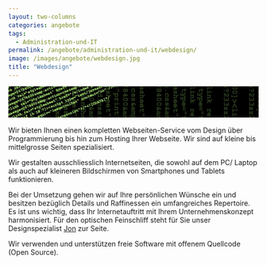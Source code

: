 ```yaml
---
layout: two-columns
categories: angebote
tags:
  - Administration-und-IT
permalink: /angebote/administration-und-it/webdesign/
image: /images/angebote/webdesign.jpg
title: "Webdesign"
---
```

<div class="angebot-top-wide"><img title="Webdesign" src="/images/angebote/webdesign_sub.jpg"></div>

Wir bieten Ihnen einen kompletten Webseiten-Service vom Design über Programmierung bis hin zum Hosting Ihrer Webseite. Wir sind auf kleine bis mittelgrosse Seiten spezialisiert.

Wir gestalten ausschliesslich Internetseiten, die sowohl auf dem PC/ Laptop als auch auf kleineren Bildschirmen von Smartphones und Tablets funktionieren.

Bei der Umsetzung gehen wir auf Ihre persönlichen Wünsche ein und besitzen bezüglich Details und Raffinessen ein umfangreiches Repertoire. Es ist uns wichtig, dass Ihr Internetauftritt mit Ihrem Unternehmenskonzept harmonisiert. Für den optischen Feinschliff steht für Sie unser Designspezialist [Jon](/ueber-uns/team/jon-glarbo/) zur Seite.

Wir verwenden und unterstützen freie Software mit offenem Quellcode (Open Source).
